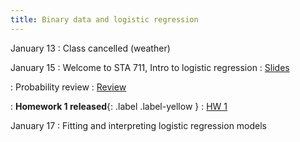 ```yaml
---
title: Binary data and logistic regression
---
```


January 13
: Class cancelled (weather)

January 15
: Welcome to STA 711, Intro to logistic regression
  : [Slides](https://sta711-s25.github.io/slides/lecture_1.pdf)
  
: Probability review
  : [Review](https://sta711-s25.github.io/slides/review.pdf)

: **Homework 1 released**{: .label .label-yellow }
  : [HW 1](https://sta711-s25.github.io/homework/HW1.pdf)

January 17
: Fitting and interpreting logistic regression models